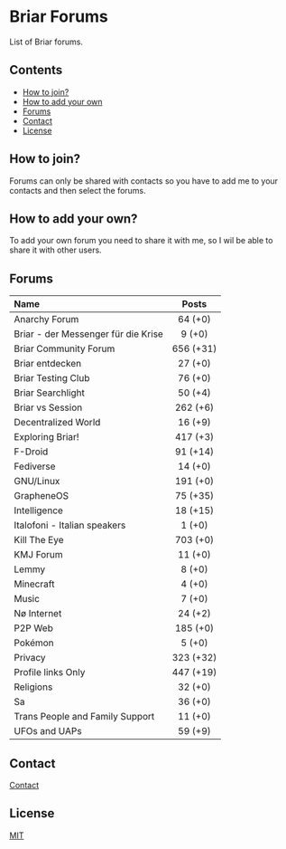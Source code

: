 # Briar Forums

List of Briar forums.

## Contents

* [How to join?](#how-to-join)
* [How to add your own](#how-to-add-your-own)
* [Forums](#forums)
* [Contact](#contact)
* [License](#license)

## How to join?

Forums can only be shared with contacts so you have to add me to your contacts and then select the forums.

## How to add your own?

To add your own forum you need to share it with me, so I wil be able to share it with other users.

## Forums

| Name                                | Posts     |
| :---------------------------------- | :-------: |
| Anarchy Forum                       | 64 (+0)   |
| Briar - der Messenger für die Krise | 9 (+0)    |
| Briar Community Forum               | 656 (+31) |
| Briar entdecken                     | 27 (+0)   |
| Briar Testing Club                  | 76 (+0)   |
| Briar Searchlight                   | 50 (+4)   |
| Briar vs Session                    | 262 (+6)  |
| Decentralized World                 | 16 (+9)   |
| Exploring Briar!                    | 417 (+3)  |
| F-Droid                             | 91 (+14)  |
| Fediverse                           | 14 (+0)   |
| GNU/Linux                           | 191 (+0)  |
| GrapheneOS                          | 75 (+35)  |
| Intelligence                        | 18 (+15)  |
| Italofoni - Italian speakers        | 1 (+0)    |
| Kill The Eye                        | 703 (+0)  |
| KMJ Forum                           | 11 (+0)   |
| Lemmy                               | 8 (+0)    |
| Minecraft                           | 4 (+0)    |
| Music                               | 7 (+0)    |
| Nø Internet                         | 24 (+2)   |
| P2P Web                             | 185 (+0)  |
| Pokémon                             | 5 (+0)    |
| Privacy                             | 323 (+32) |
| Profile links Only                  | 447 (+19) |
| Religions                           | 32 (+0)   |
| Sa                                  | 36 (+0)   |
| Trans People and Family Support     | 11 (+0)   |
| UFOs and UAPs                       | 59 (+9)   |

## Contact

[Contact](https://codeberg.org/PandaCoderPL/PandaCoderPL#contact)

## License

[MIT](LICENSE)
